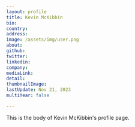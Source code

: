 ```yaml
---
layout: profile
title: Kevin McKibbin
bio: 
country:
address:
image: /assets/img/user.png
about:
github:
twitter: 
linkedin:
company: 
mediaLink:
detail:
thumbnailImage:
lastUpdate: Nov 21, 2023
multiYear: false

---
```


This is the body of Kevin McKibbin's profile page.
